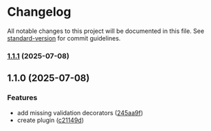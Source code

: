 # Changelog

All notable changes to this project will be documented in this file. See [standard-version](https://github.com/conventional-changelog/standard-version) for commit guidelines.

### [1.1.1](https://github.com/glyad/aurelia-validation-decorators/compare/v1.1.0...v1.1.1) (2025-07-08)

## 1.1.0 (2025-07-08)


### Features

* add missing validation decorators ([245aa9f](https://github.com/glyad/aurelia-validation-decorators/commit/245aa9f545ddd7ca9098f0c763d2a9e063b1892e))
* create plugin ([c21149d](https://github.com/glyad/aurelia-validation-decorators/commit/c21149d6448290fb1059cbfb4d9f3eb8a142f973))
